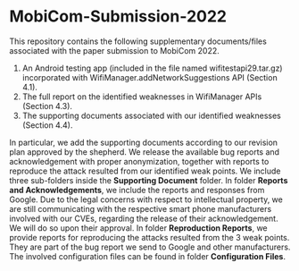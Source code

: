 # MobiCom-Submission-2022
This repository contains the following supplementary documents/files associated with the paper submission to MobiCom 2022.
1. An Android testing app (included in the file named wifitestapi29.tar.gz) incorporated with WifiManager.addNetworkSuggestions API (Section 4.1).
2. The full report on the identified weaknesses in WifiManager APIs (Section 4.3).
3. The supporting documents associated with our identified weaknesses (Section 4.4). 

In particular, we add the supporting documents according to our revision plan approved by the shepherd. We release the available bug reports and acknowledgement with proper anonymization, together with reports to reproduce the attack resulted from our identified weak points. We include three sub-folders inside the **Supporting Document** folder. In folder **Reports and Acknowledgements**, we include the reports and responses from Google. Due to the legal concerns with respect to intellectual property, we are still communicating with the respective smart phone manufacturers involved with our CVEs, regarding the release of their acknowledgement. We will do so upon their approval. In folder **Reproduction Reports**, we provide reports for reproducing the attacks resulted from the 3 weak points. They are part of the bug report we send to Google and other manufacturers. The involved configuration files can be found in folder **Configuration Files**. 
